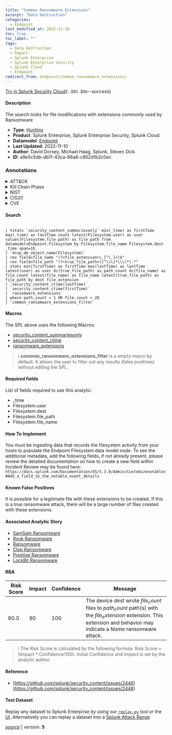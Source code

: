 ```yaml
---
title: "Common Ransomware Extensions"
excerpt: "Data Destruction"
categories:
  - Endpoint
last_modified_at: 2022-11-10
toc: true
toc_label: ""
tags:
  - Data Destruction
  - Impact
  - Splunk Enterprise
  - Splunk Enterprise Security
  - Splunk Cloud
  - Endpoint
redirect_from: endpoint/common_ransomware_extensions/
---
```




[Try in Splunk Security Cloud](https://www.splunk.com/en_us/cyber-security.html){: .btn .btn--success}

#### Description

The search looks for file modifications with extensions commonly used by Ransomware

- **Type**: [Hunting](https://github.com/splunk/security_content/wiki/Detection-Analytic-Types)
- **Product**: Splunk Enterprise, Splunk Enterprise Security, Splunk Cloud
- **Datamodel**: [Endpoint](https://docs.splunk.com/Documentation/CIM/latest/User/Endpoint)
- **Last Updated**: 2022-11-10
- **Author**: David Dorsey, Michael Haag, Splunk, Steven Dick
- **ID**: a9e5c5db-db11-43ca-86a8-c852d1b2c0ec

### Annotations
<details>
  <summary>ATT&CK</summary>

<div markdown="1">

#### [ATT&CK](https://attack.mitre.org/)

| ID          | Technique   | Tactic         |
| ----------- | ----------- |--------------- |
| [T1485](https://attack.mitre.org/techniques/T1485/) | Data Destruction | Impact |

</div>
</details>


<details>
  <summary>Kill Chain Phase</summary>

<div markdown="1">

* Actions On Objectives


</div>
</details>


<details>
  <summary>NIST</summary>

<div markdown="1">

* DE.AE



</div>
</details>

<details>
  <summary>CIS20</summary>

<div markdown="1">

* CIS 10



</div>
</details>

<details>
  <summary>CVE</summary>

<div markdown="1">


</div>
</details>


#### Search

```

| tstats `security_content_summariesonly` min(_time) as firstTime max(_time) as lastTime count latest(Filesystem.user) as user values(Filesystem.file_path) as file_path from datamodel=Endpoint.Filesystem by Filesystem.file_name Filesystem.dest _time span=1h 
| `drop_dm_object_name(Filesystem)` 
| rex field=file_name "(?<file_extension>\.[^\.]+)$" 
| rex field=file_path "(?<true_file_path>([^\\\]*\\\)*).*" 
| stats min(firstTime) as firstTime max(lastTime) as lastTime latest(user) as user dc(true_file_path) as path_count dc(file_name) as file_count latest(file_name) as file_name latest(true_file_path) as file_path by dest file_extension 
| `security_content_ctime(lastTime)` 
| `security_content_ctime(firstTime)` 
| `ransomware_extensions` 
| where path_count > 1 OR file_count > 20 
| `common_ransomware_extensions_filter`
```

#### Macros
The SPL above uses the following Macros:
* [security_content_summariesonly](https://github.com/splunk/security_content/blob/develop/macros/security_content_summariesonly.yml)
* [security_content_ctime](https://github.com/splunk/security_content/blob/develop/macros/security_content_ctime.yml)
* [ransomware_extensions](https://github.com/splunk/security_content/blob/develop/macros/ransomware_extensions.yml)

> :information_source:
> **common_ransomware_extensions_filter** is a empty macro by default. It allows the user to filter out any results (false positives) without editing the SPL.



#### Required fields
List of fields required to use this analytic.
* _time
* Filesystem.user
* Filesystem.dest
* Filesystem.file_path
* Filesystem.file_name



#### How To Implement
You must be ingesting data that records the filesystem activity from your hosts to populate the Endpoint Filesystem data model node. To see the additional metadata, add the following fields, if not already present, please review the detailed documentation on how to create a new field within Incident Review may be found here: `https://docs.splunk.com/Documentation/ES/5.3.0/Admin/Customizenotables#Add_a_field_to_the_notable_event_details`
#### Known False Positives
It is possible for a legitimate file with these extensions to be created. If this is a true ransomware attack, there will be a large number of files created with these extensions.

#### Associated Analytic Story
* [SamSam Ransomware](/stories/samsam_ransomware)
* [Ryuk Ransomware](/stories/ryuk_ransomware)
* [Ransomware](/stories/ransomware)
* [Clop Ransomware](/stories/clop_ransomware)
* [Prestige Ransomware](/stories/prestige_ransomware)
* [LockBit Ransomware](/stories/lockbit_ransomware)




#### RBA

| Risk Score  | Impact      | Confidence   | Message      |
| ----------- | ----------- |--------------|--------------|
| 90.0 | 90 | 100 | The device $dest$ wrote $file_count$ files to $path_count$ path(s) with the $file_extension$ extension. This extension and behavior may indicate a $Name$ ransomware attack. |


> :information_source:
> The Risk Score is calculated by the following formula: Risk Score = (Impact * Confidence/100). Initial Confidence and Impact is set by the analytic author.


#### Reference

* [https://github.com/splunk/security_content/issues/2448](https://github.com/splunk/security_content/issues/2448)



#### Test Dataset
Replay any dataset to Splunk Enterprise by using our [`replay.py`](https://github.com/splunk/attack_data#using-replaypy) tool or the [UI](https://github.com/splunk/attack_data#using-ui).
Alternatively you can replay a dataset into a [Splunk Attack Range](https://github.com/splunk/attack_range#replay-dumps-into-attack-range-splunk-server)




[*source*](https://github.com/splunk/security_content/tree/develop/detections/endpoint/common_ransomware_extensions.yml) \| *version*: **5**